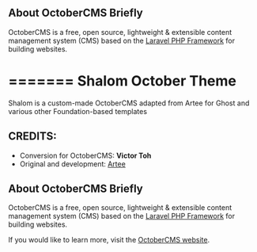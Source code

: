 
About OctoberCMS Briefly
------------------------
OctoberCMS is a free, open source, lightweight & extensible content management system (CMS) based on the [Laravel PHP Framework](http://laravel.com/) for building websites.

=======
Shalom October Theme
=====

Shalom is a custom-made OctoberCMS adapted from Artee for Ghost and various other Foundation-based templates


CREDITS:
--------
* Conversion for OctoberCMS: **Victor Toh**
* Original and development: [Artee](http://artee.pxt.be)


About OctoberCMS Briefly
------------------------
OctoberCMS is a free, open source, lightweight & extensible content management system (CMS) based on the [Laravel PHP Framework](http://laravel.com/) for building websites.

If you would like to learn more, visit the [OctoberCMS website](http://octobercms.com/).
